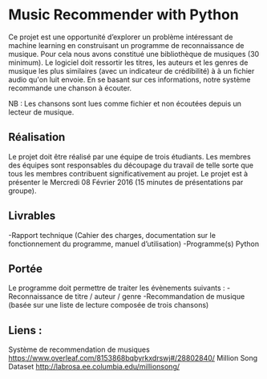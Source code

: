 # Music Recommender with Python

Ce projet est une opportunité d’explorer un problème intéressant de machine learning en construisant un programme de reconnaissance de musique. Pour cela nous avons constitué une bibliothèque de musiques (30 minimum). Le logiciel doit ressortir
les titres, les auteurs et les genres de musique les plus similaires (avec un indicateur de crédibilité) à à un fichier audio qu'on luit envoie. En se basant sur ces informations, notre système recommande une chanson à écouter.

NB : Les chansons sont lues comme fichier et non écoutées depuis un lecteur de musique. 

## Réalisation
Le projet doit être réalisé par une équipe de trois étudiants. Les membres des équipes sont
responsables du découpage du travail de telle sorte que tous les membres contribuent
significativement au projet.
Le projet est à présenter le Mercredi 08 Février 2016 (15 minutes de présentations par groupe).

## Livrables
-Rapport technique (Cahier des charges, documentation sur le fonctionnement du programme,
manuel d’utilisation)
-Programme(s) Python

## Portée
Le programme doit permettre de traiter les évènements suivants :
-Reconnaissance de titre / auteur / genre
-Recommandation de musique (basée sur une liste de lecture composée de trois chansons) 

## Liens :
Système de recommendation de musiques
https://www.overleaf.com/8153868bqbyrkxdrswj#/28802840/
Million Song Dataset
http://labrosa.ee.columbia.edu/millionsong/

